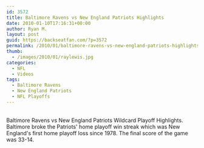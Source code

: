 ```yaml
---
id: 3572
title: Baltimore Ravens vs New England Patriots Highlights
date: 2010-01-10T17:16:31+00:00
author: Ryan M.
layout: post
guid: https://backseatfan.com/?p=3572
permalink: /2010/01/baltimore-ravens-vs-new-england-patriots-highlights/
thumb:
  - /images/2010/01/raylewis.jpg
categories:
  - NFL
  - Videos
tags:
  - Baltimore Ravens
  - New England Patriots
  - NFL Playoffs
---
```


<div class="entry">
  <p>
    <br /> Baltimore Ravens vs New England Patriots Wildcard Playoff Highlights. Baltimore broke the Patriots' home playoff win streak which was New England's first home playoff loss since 1978. The final score of the game was 33-14.
  </p>
</div>
